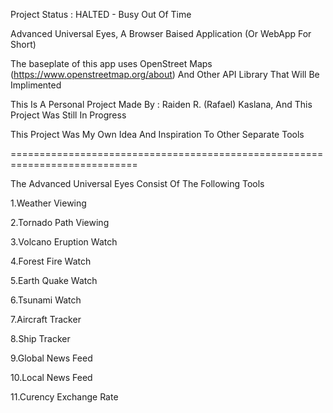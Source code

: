 Project Status : HALTED - Busy Out Of Time

Advanced Universal Eyes, A Browser Baised Application (Or WebApp For Short)

The baseplate of this app uses OpenStreet Maps (https://www.openstreetmap.org/about) And Other API Library That Will Be Implimented

This Is A Personal Project Made By : Raiden R. (Rafael) Kaslana, And This Project Was Still In Progress

This Project Was My Own Idea And Inspiration To Other Separate Tools

============================================================================

The Advanced Universal Eyes Consist Of The Following Tools

1.Weather Viewing

2.Tornado Path Viewing

3.Volcano Eruption Watch

4.Forest Fire Watch

5.Earth Quake Watch

6.Tsunami Watch

7.Aircraft Tracker

8.Ship Tracker

9.Global News Feed

10.Local News Feed

11.Curency Exchange Rate
